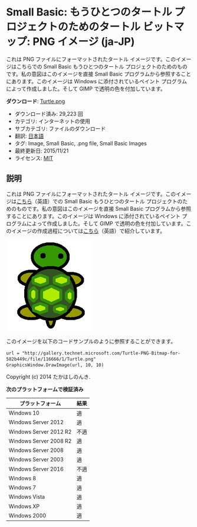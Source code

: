 # Small Basic: もうひとつのタートル プロジェクトのためのタートル ビットマップ: PNG イメージ (ja-JP)
これは PNG ファイルにフォーマットされたタートル イメージです。このイメージはこちらでの Small Basic もうひとつのタートル プロジェクトのためのものです。私の意図はこのイメージを直接 Small Basic プログラムから参照することにあります。このイメージは Windows に添付されているペイント プログラムによって作成しました。そして GIMP で透明の色を付加しています。

**ダウンロード**: [Turtle.png](https://github.com/nonkit/SBResources/raw/master/turtle/Turtle.png)

- ダウンロード済み: 29,223 回
- カテゴリ: インターネットの使用
- サブカテゴリ: ファイルのダウンロード
- 翻訳: [日本語](READMEJ.md)
- タグ: Image, Small Basic, .png file, Small Basic Images
- 最終更新日: 2015/11/21
- ライセンス: [MIT](/LICENSE)

## 説明

これは PNG ファイルにフォーマットされたタートル イメージです。このイメージは[こちら](https://social.msdn.microsoft.com/Forums/en-US/4d730151-8ecb-493e-9c76-8bede94e3cf0/another-turtle-graphics?forum=smallbasic)（英語）での Small Basic もうひとつのタートル プロジェクトのためのものです。私の意図はこのイメージを直接 Small Basic プログラムから参照することにあります。このイメージは Windows に添付されているペイント プログラムによって作成しました。そして GIMP で透明の色を付加しています。このイメージの作成過程については[こちら](https://techcommunity.microsoft.com/t5/small-basic-blog/how-do-you-get-an-image-for-your-program/ba-p/336504)（英語）で紹介しています。

![Turtle](Turtle.png)

このイメージを以下のコードサンプルのように参照することができます。

```
url = "http://gallery.technet.microsoft.com/Turtle-PNG-Bitmap-for-582b449c/file/116666/1/Turtle.png"
GraphicsWindow.DrawImage(url, 10, 10)
```

Copyright (c) 2014 たかはしのんき.

**次のプラットフォームで検証済み**

| プラットフォーム | 結果 |
| --- | --- |
| Windows 10 | 適 |
| Windows Server 2012 | 適 |
| Windows Server 2012 R2 | 不適 |
| Windows Server 2008 R2 | 適 |
| Windows Server 2008 | 適 |
| Windows Server 2003 | 適 |
| Windows Server 2016 | 不適 |
| Windows 8 | 適 |
| Windows 7 | 適 |
| Windows Vista | 適 |
| Windows XP | 適 |
| Windows 2000 | 適 |
